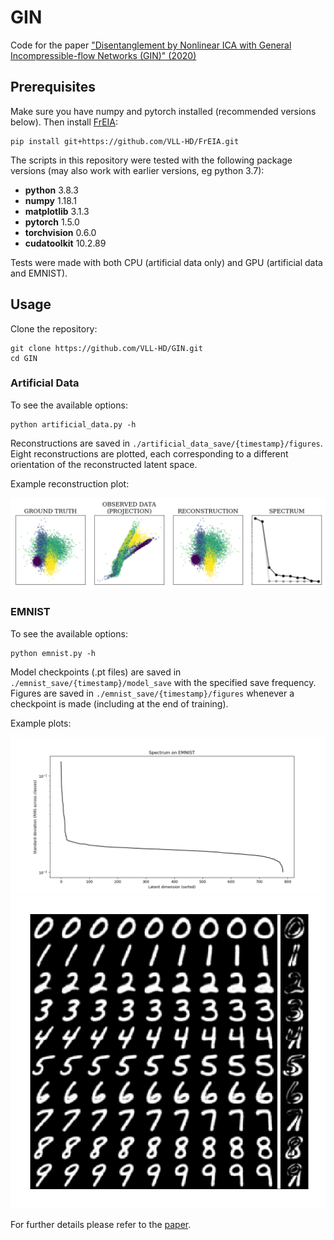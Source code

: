 # GIN
Code for the paper <a href=https://arxiv.org/abs/2001.04872>"Disentanglement by Nonlinear ICA with General Incompressible-flow Networks (GIN)" (2020)</a>

## Prerequisites 
Make sure you have numpy and pytorch installed (recommended versions below). Then install <a href=https://github.com/VLL-HD/FrEIA>FrEIA</a>:

```shell
pip install git+https://github.com/VLL-HD/FrEIA.git
```

The scripts in this repository were tested with the following package versions (may also work with earlier versions, eg python 3.7):
- **python** 3.8.3
- **numpy** 1.18.1
- **matplotlib** 3.1.3
- **pytorch** 1.5.0
- **torchvision** 0.6.0
- **cudatoolkit** 10.2.89

Tests were made with both CPU (artificial data only) and GPU (artificial data and EMNIST).

## Usage
Clone the repository:
```shell
git clone https://github.com/VLL-HD/GIN.git
cd GIN
```

### Artificial Data
To see the available options:
```shell
python artificial_data.py -h
```

Reconstructions are saved in `./artificial_data_save/{timestamp}/figures`. Eight reconstructions are plotted, each corresponding to a different orientation of the reconstructed latent space.

Example reconstruction plot:

![artificial_data_reconstruction_plot](sample_plots/reconstruction_3.png)


### EMNIST
To see the available options:
```shell
python emnist.py -h
```

Model checkpoints (.pt files) are saved in `./emnist_save/{timestamp}/model_save` with the specified save frequency. Figures are saved in `./emnist_save/{timestamp}/figures` whenever a checkpoint is made (including at the end of training).

Example plots:

![emnist_spectrum](sample_plots/spectrum.png)
![emnist_first_dim](sample_plots/variable_001.png)

For further details please refer to the <a href=https://arxiv.org/abs/2001.04872>paper</a>.
